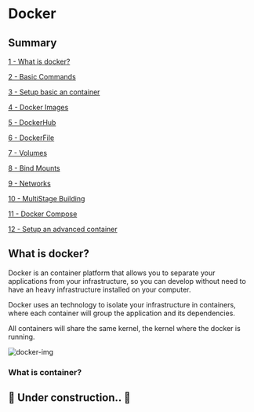<!-- TODO pegar todas as anotaçoes de estudo de docker no obsidian e fazer uma documentação basica para iniciar no docker. -->

# Docker

## Summary

[1 - What is docker?](#1-basic-commands)

[2 - Basic Commands](#1-basic-commands)

[3 - Setup basic an container](#4-setup-an-basic-container)

[4 - Docker Images](#4-docker-images)

[5 - DockerHub](#dockerHub)

[6 - DockerFile](#dockerfile)

[7 - Volumes](#volumes)

[8 - Bind Mounts](#bind-mounts)

[9 - Networks](#networks)

[10 - MultiStage Building](#multistage-building)

[11 - Docker Compose](#docker-compose)

[12 - Setup an advanced container](#setup-advanced-container)

## What is docker?

Docker is an container platform that allows you to separate your applications from your infrastructure, so you can develop without need to have an heavy infrastructure installed on your computer.

Docker uses an technology to isolate your infrastructure in containers, where each container will group the application and its dependencies.

All containers will share the same kernel, the kernel where the docker is running.

![docker-img](https://gist.githubusercontent.com/felipeln/3688019c2ecd61930d83b416dbb063ec/raw/03c8846565a5b330e2ad240a94dba5c3e7c50ef2/docker.png)

### What is container?

## 🚧 Under construction.. 🚧